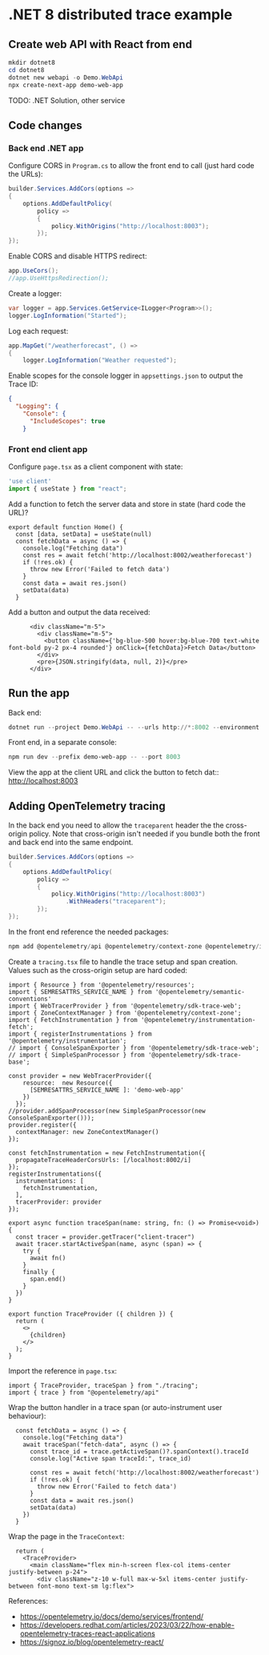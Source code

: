 # .NET 8 distributed trace example

## Create web API with React from end

```powershell
mkdir dotnet8
cd dotnet8
dotnet new webapi -o Demo.WebApi
npx create-next-app demo-web-app
```

TODO: .NET Solution, other service

## Code changes

### Back end .NET app

Configure CORS in `Program.cs` to allow the front end to call (just hard code the URLs):

```csharp
builder.Services.AddCors(options =>
{
    options.AddDefaultPolicy(
        policy =>
        {
            policy.WithOrigins("http://localhost:8003");
        });
});
```

Enable CORS and disable HTTPS redirect:

```csharp
app.UseCors();
//app.UseHttpsRedirection();
```

Create a logger:

```csharp
var logger = app.Services.GetService<ILogger<Program>>();
logger.LogInformation("Started");
```

Log each request:

```csharp
app.MapGet("/weatherforecast", () =>
{
    logger.LogInformation("Weather requested");
```

Enable scopes for the console logger in `appsettings.json` to output the Trace ID:

```json
{
  "Logging": {
    "Console": {
      "IncludeScopes": true
    }
```

### Front end client app

Configure `page.tsx` as a client component with state:

```typescript
'use client'
import { useState } from "react";
```

Add a function to fetch the server data and store in state (hard code the URL)?

```tsx
export default function Home() {
  const [data, setData] = useState(null)
  const fetchData = async () => {
    console.log("Fetching data")
    const res = await fetch('http://localhost:8002/weatherforecast')
    if (!res.ok) {
      throw new Error('Failed to fetch data')
    }
    const data = await res.json()
    setData(data)
  }
```

Add a button and output the data received:

```tsx
      <div className="m-5">
        <div className="m-5">
          <button className={'bg-blue-500 hover:bg-blue-700 text-white font-bold py-2 px-4 rounded'} onClick={fetchData}>Fetch Data</button>
        </div>
        <pre>{JSON.stringify(data, null, 2)}</pre>
      </div>
```

## Run the app

Back end:

```powershell
dotnet run --project Demo.WebApi -- --urls http://*:8002 --environment Development
```

Front end, in a separate console:

```powershell
npm run dev --prefix demo-web-app -- --port 8003
```

View the app at the client URL and click the button to fetch dat:: <http://localhost:8003>

## Adding OpenTelemetry tracing

In the back end you need to allow the `traceparent` header the the cross-origin policy. Note that cross-origin isn't needed if you bundle both the front and back end into the same endpoint.

```csharp
builder.Services.AddCors(options =>
{
    options.AddDefaultPolicy(
        policy =>
        {
            policy.WithOrigins("http://localhost:8003")
                .WithHeaders("traceparent");
        });
});
```

In the front end reference the needed packages:

```powershell
npm add @opentelemetry/api @opentelemetry/context-zone @opentelemetry/instrumentation-fetch @opentelemetry/instrumentation-xml-http-request --prefix demo-web-app
```

Create a `tracing.tsx` file to handle the trace setup and span creation. Values such as the cross-origin setup are hard coded:

```tsx
import { Resource } from '@opentelemetry/resources';
import { SEMRESATTRS_SERVICE_NAME } from '@opentelemetry/semantic-conventions'
import { WebTracerProvider } from '@opentelemetry/sdk-trace-web';
import { ZoneContextManager } from '@opentelemetry/context-zone';
import { FetchInstrumentation } from '@opentelemetry/instrumentation-fetch';
import { registerInstrumentations } from '@opentelemetry/instrumentation';
// import { ConsoleSpanExporter } from '@opentelemetry/sdk-trace-web';
// import { SimpleSpanProcessor } from '@opentelemetry/sdk-trace-base';

const provider = new WebTracerProvider({
    resource:  new Resource({
      [SEMRESATTRS_SERVICE_NAME ]: 'demo-web-app'
    })
  });
//provider.addSpanProcessor(new SimpleSpanProcessor(new ConsoleSpanExporter()));
provider.register({
  contextManager: new ZoneContextManager()
});  

const fetchInstrumentation = new FetchInstrumentation({
  propagateTraceHeaderCorsUrls: [/localhost:8002/i]
});
registerInstrumentations({
  instrumentations: [
    fetchInstrumentation,
  ],
  tracerProvider: provider
});

export async function traceSpan(name: string, fn: () => Promise<void>) {
  const tracer = provider.getTracer("client-tracer")
  await tracer.startActiveSpan(name, async (span) => {
    try {
      await fn()
    }
    finally {
      span.end()
    }
  })
}

export function TraceProvider ({ children }) {
  return (
    <>
      {children}
    </>
  );  
}
```

Import the reference in `page.tsx`:

```tsx
import { TraceProvider, traceSpan } from "./tracing";
import { trace } from "@opentelemetry/api"
```

Wrap the button handler in a trace span (or auto-instrument user behaviour):

```tsx
  const fetchData = async () => {
    console.log("Fetching data")
    await traceSpan("fetch-data", async () => {
      const trace_id = trace.getActiveSpan()?.spanContext().traceId
      console.log("Active span traceId:", trace_id)

      const res = await fetch('http://localhost:8002/weatherforecast')
      if (!res.ok) {
        throw new Error('Failed to fetch data')
      }
      const data = await res.json()
      setData(data)
    })
  }
```

Wrap the page in the `TraceContext`:

```tsx
  return (
    <TraceProvider>
      <main className="flex min-h-screen flex-col items-center justify-between p-24">
        <div className="z-10 w-full max-w-5xl items-center justify-between font-mono text-sm lg:flex">
```

References:

- <https://opentelemetry.io/docs/demo/services/frontend/>
- <https://developers.redhat.com/articles/2023/03/22/how-enable-opentelemetry-traces-react-applications>
- <https://signoz.io/blog/opentelemetry-react/>
